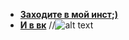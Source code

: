 
- **[Заходите в мой инст;)](https://www.instagram.com/mr.misty_smile)**
- **[И в вк](https://vk.com/mr.misty_smile)**
//![alt text](https://cs9.pikabu.ru/post_img/2017/06/09/10/1497027564110335281.jpg )
